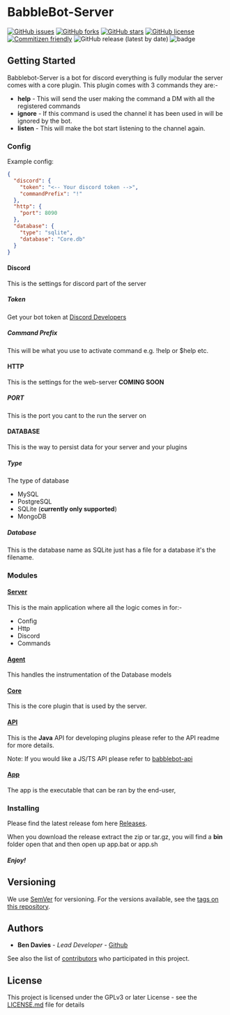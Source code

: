 # BabbleBot-Server

[![GitHub issues](https://img.shields.io/github/issues/bendavies99/babblebot-server)](https://github.com/bendavies99/babblebot-api/issues)
[![GitHub forks](https://img.shields.io/github/forks/bendavies99/babblebot-server)](https://github.com/bendavies99/babblebot-api/network)
[![GitHub stars](https://img.shields.io/github/stars/bendavies99/babblebot-server)](https://github.com/bendavies99/babblebot-api/stargazers)
[![GitHub license](https://img.shields.io/github/license/bendavies99/babblebot-server)](https://github.com/bendavies99/babblebot-api)
[![Commitizen friendly](https://img.shields.io/badge/commitizen-friendly-brightgreen.svg)](http://commitizen.github.io/cz-cli/)
![GitHub release (latest by date)](https://img.shields.io/github/v/release/bendavies99/Babblebot-Server)
![badge](https://action-badges.now.sh/bendavies99/Babblebot-Server?action=build)

## Getting Started
Babblebot-Server is a bot for discord everything is fully modular the server comes with a core plugin. 
This plugin comes with 3 commands they are:-
- **help** - This will send the user making the command a DM with all the registered commands
- **ignore** - If this command is used the channel it has been used in will be ignored by the bot.
- **listen** - This will make the bot start listening to the channel again.

### Config
Example config:
```json
{
  "discord": {
    "token": "<-- Your discord token -->",
    "commandPrefix": "!"
  },
  "http": {
    "port": 8090
  },
  "database": {
    "type": "sqlite",
    "database": "Core.db"
  }
}
``` 



#### Discord
This is the settings for discord part of the server
##### Token
Get your bot token at [Discord Developers](https://discord.com/developers)
##### Command Prefix
This will be what you use to activate command e.g. !help or $help etc.

#### HTTP
This is the settings for the web-server **COMING SOON**
##### PORT
This is the port you cant to the run the server on

#### DATABASE
This is the way to persist data for your server and your plugins
##### Type
The type of database
- MySQL
- PostgreSQL
- SQLite (**currently only supported**)
- MongoDB
##### Database
This is the database name as SQLite just has a file for a database it's the filename.




### Modules

#### [Server](https://github.com/bendavies99/BabbleBot-Server/tree/master/server)
This is the main application where all the logic comes in for:-
- Config
- Http
- Discord
- Commands

#### [Agent](https://github.com/bendavies99/BabbleBot-Server/tree/master/agent)
This handles the instrumentation of the Database models

#### [Core](https://github.com/bendavies99/BabbleBot-Server/tree/master/core)
This is the core plugin that is used by the server.

#### [API](https://github.com/bendavies99/BabbleBot-Server/tree/master/api)
This is the **Java** API for developing plugins please refer to the API readme for more details.

Note: If you would like a JS/TS API please refer to [babblebot-api](https://github.com/bendavies99/babblebot-api)

#### [App](https://github.com/bendavies99/BabbleBot-Server/tree/master/app)
The app is the executable that can be ran by the end-user,

### Installing

Please find the latest release fom here [Releases](https://github.com/bendavies99/BabbleBot-Server/releases).

When you download the release extract the zip or tar.gz, you will find a **bin** folder open that 
and then open up app.bat or app.sh

##### Enjoy!

## Versioning

We use [SemVer](http://semver.org/) for versioning. For the versions available, 
see the [tags on this repository](https://github.com/bendavies99/babblebot-api/tags).

## Authors

- **Ben Davies** - _Lead Developer_ - [Github](https://github.com/bendavies99)

See also the list of [contributors](https://github.com/bendavies99/babblebot-api/contributors) who participated in this project.

## License

This project is licensed under the GPLv3 or later License - see the [LICENSE.md](LICENSE.md) file for details
